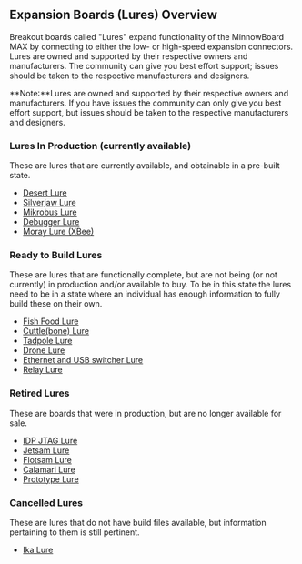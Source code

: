 ## Expansion Boards (Lures) Overview

Breakout boards called "Lures" expand functionality of the MinnowBoard MAX 
by connecting to either the low- or high-speed expansion connectors. Lures 
are owned and supported by their respective owners and manufacturers. The 
community can give you best effort support; issues should be taken to the 
respective manufacturers and designers.

**Note:**Lures are owned and supported by their respective owners and manufacturers. 
If you have issues the community can only give you best effort support, but 
issues should be taken to the respective manufacturers and designers.

### Lures In Production (currently available)

These are lures that are currently available, and obtainable in a pre-built state.

- [Desert Lure](desert-lure)
- [Silverjaw Lure](silverjaw-lure)
- [Mikrobus Lure](mikrobus-lure)
- [Debugger Lure](debugger-lure)
- [Moray Lure (XBee)](moray-lure)

### Ready to Build Lures

These are lures that are functionally complete, but are not being (or not 
currently) in production and/or available to buy. To be in this state the 
lures need to be in a state where an individual has enough information to 
fully build these on their own.

- [Fish Food Lure](fish-food-lure)
- [Cuttle(bone) Lure](cuttlebone-lure)
- [Tadpole Lure](tadpole-lure)
- [Drone Lure](drone-lure)
- [Ethernet and USB switcher Lure](ethernet-usb-switcher-lure)
- [Relay Lure](relay-lure)

### Retired Lures

These are boards that were in production, but are no longer available 
for sale.

- [IDP JTAG Lure](idp-jtag-lure)
- [Jetsam Lure](jetsam-lure)
- [Flotsam Lure](flotsam-lure)
- [Calamari Lure](calamari-lure)
- [Prototype Lure](prototype-lure)

### Cancelled Lures

These are lures that do not have build files available, but information 
pertaining to them is still pertinent.

- [Ika Lure](ika-lure)
